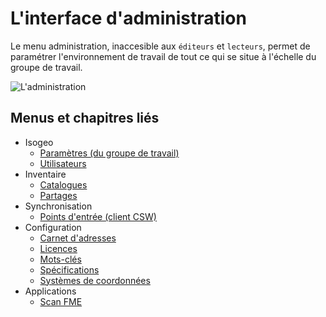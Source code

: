 # L'interface d'administration

Le menu administration, inaccesible aux `éditeurs` et `lecteurs`, permet de paramétrer l'environnement de travail de tout ce qui se situe à l'échelle du groupe de travail.

![L'administration](/images/adm_tour_menus.gif "Les menus de l'administration d'Isogeo")

## Menus et chapitres liés

* Isogeo
    * [Paramètres (du groupe de travail)](../features/admin/group.html)
    * [Utilisateurs](../features/admin/users.html)
* Inventaire
    * [Catalogues](../features/admin/catalogs.html)
    * [Partages](../features/admin/shares.html)
* Synchronisation
    * [Points d'entrée (client CSW)](../features/csw_client/csw_harvest.html)
* Configuration
    * [Carnet d'adresses](../features/admin/contacts.html)
    * [Licences](../features/admin/licenses.html)
    * [Mots-clés](../features/admin/keywords.html)
    * [Spécifications](../features/admin/specifications.html)
    * [Systèmes de coordonnées](../features/admin/srs.html)
* Applications
    * [Scan FME](../features/scan_fme/scanFME_process.html)
